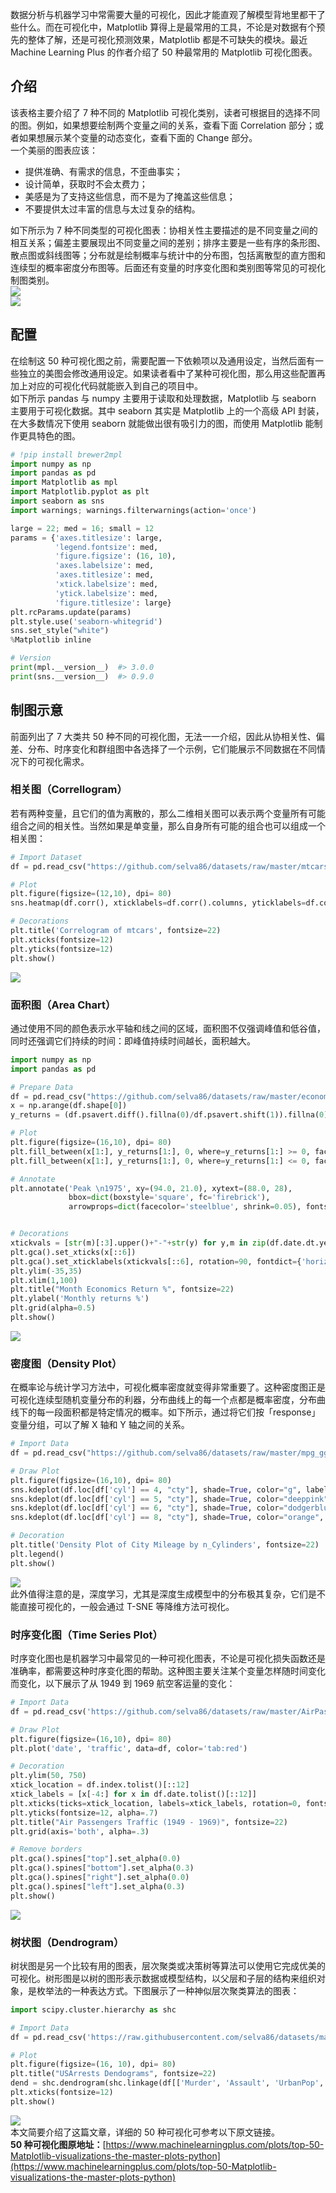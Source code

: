 数据分析与机器学习中常需要大量的可视化，因此才能直观了解模型背地里都干了些什么。而在可视化中，Matplotlib 算得上是最常用的工具，不论是对数据有个预先的整体了解，还是可视化预测效果，Matplotlib 都是不可缺失的模块。最近 Machine Learning Plus 的作者介绍了 50 种最常用的 Matplotlib 可视化图表。
<a name="VVmQ7"></a>
## 介绍
该表格主要介绍了 7 种不同的 Matplotlib 可视化类别，读者可根据目的选择不同的图。例如，如果想要绘制两个变量之间的关系，查看下面 Correlation 部分；或者如果想展示某个变量的动态变化，查看下面的 Change 部分。<br />一个美丽的图表应该：

- 提供准确、有需求的信息，不歪曲事实；
- 设计简单，获取时不会太费力；
- 美感是为了支持这些信息，而不是为了掩盖这些信息；
- 不要提供太过丰富的信息与太过复杂的结构。

如下所示为 7 种不同类型的可视化图表：协相关性主要描述的是不同变量之间的相互关系；偏差主要展现出不同变量之间的差别；排序主要是一些有序的条形图、散点图或斜线图等；分布就是绘制概率与统计中的分布图，包括离散型的直方图和连续型的概率密度分布图等。后面还有变量的时序变化图和类别图等常见的可视化制图类别。<br />![](./img/1699361454878-8e6a65c1-60de-4e93-8787-0b2b0e8bd487.jpeg)<br />![](./img/1699361454921-9880e436-5d9c-4b4c-ad7a-baf600425c77.jpeg)
<a name="BZ2Bs"></a>
## 配置
在绘制这 50 种可视化图之前，需要配置一下依赖项以及通用设定，当然后面有一些独立的美图会修改通用设定。如果读者看中了某种可视化图，那么用这些配置再加上对应的可视化代码就能嵌入到自己的项目中。<br />如下所示 pandas 与 numpy 主要用于读取和处理数据，Matplotlib 与 seaborn 主要用于可视化数据。其中 seaborn 其实是 Matplotlib 上的一个高级 API 封装，在大多数情况下使用 seaborn 就能做出很有吸引力的图，而使用 Matplotlib 能制作更具特色的图。
```python
# !pip install brewer2mpl
import numpy as np
import pandas as pd
import Matplotlib as mpl
import Matplotlib.pyplot as plt
import seaborn as sns
import warnings; warnings.filterwarnings(action='once')

large = 22; med = 16; small = 12
params = {'axes.titlesize': large,
          'legend.fontsize': med,
          'figure.figsize': (16, 10),
          'axes.labelsize': med,
          'axes.titlesize': med,
          'xtick.labelsize': med,
          'ytick.labelsize': med,
          'figure.titlesize': large}
plt.rcParams.update(params)
plt.style.use('seaborn-whitegrid')
sns.set_style("white")
%Matplotlib inline

# Version
print(mpl.__version__)  #> 3.0.0
print(sns.__version__)  #> 0.9.0
```
<a name="cae0Y"></a>
## 制图示意
前面列出了 7 大类共 50 种不同的可视化图，无法一一介绍，因此从协相关性、偏差、分布、时序变化和群组图中各选择了一个示例，它们能展示不同数据在不同情况下的可视化需求。
<a name="Yx0rH"></a>
### 相关图（Correllogram）
若有两种变量，且它们的值为离散的，那么二维相关图可以表示两个变量所有可能组合之间的相关性。当然如果是单变量，那么自身所有可能的组合也可以组成一个相关图：
```python
# Import Dataset
df = pd.read_csv("https://github.com/selva86/datasets/raw/master/mtcars.csv")

# Plot
plt.figure(figsize=(12,10), dpi= 80)
sns.heatmap(df.corr(), xticklabels=df.corr().columns, yticklabels=df.corr().columns, cmap='RdYlGn', center=0, annot=True)

# Decorations
plt.title('Correlogram of mtcars', fontsize=22)
plt.xticks(fontsize=12)
plt.yticks(fontsize=12)
plt.show()
```
![](./img/1699361454878-338349f2-29d9-4ea3-9a03-b8ce0608a922.jpeg)
<a name="nT0cc"></a>
### 面积图（Area Chart）
通过使用不同的颜色表示水平轴和线之间的区域，面积图不仅强调峰值和低谷值，同时还强调它们持续的时间：即峰值持续时间越长，面积越大。
```python
import numpy as np
import pandas as pd

# Prepare Data
df = pd.read_csv("https://github.com/selva86/datasets/raw/master/economics.csv", parse_dates=['date']).head(100)
x = np.arange(df.shape[0])
y_returns = (df.psavert.diff().fillna(0)/df.psavert.shift(1)).fillna(0) * 100

# Plot
plt.figure(figsize=(16,10), dpi= 80)
plt.fill_between(x[1:], y_returns[1:], 0, where=y_returns[1:] >= 0, facecolor='green', interpolate=True, alpha=0.7)
plt.fill_between(x[1:], y_returns[1:], 0, where=y_returns[1:] <= 0, facecolor='red', interpolate=True, alpha=0.7)

# Annotate
plt.annotate('Peak \n1975', xy=(94.0, 21.0), xytext=(88.0, 28),
             bbox=dict(boxstyle='square', fc='firebrick'),
             arrowprops=dict(facecolor='steelblue', shrink=0.05), fontsize=15, color='white')


# Decorations
xtickvals = [str(m)[:3].upper()+"-"+str(y) for y,m in zip(df.date.dt.year, df.date.dt.month_name())]
plt.gca().set_xticks(x[::6])
plt.gca().set_xticklabels(xtickvals[::6], rotation=90, fontdict={'horizontalalignment': 'center', 'verticalalignment': 'center_baseline'})
plt.ylim(-35,35)
plt.xlim(1,100)
plt.title("Month Economics Return %", fontsize=22)
plt.ylabel('Monthly returns %')
plt.grid(alpha=0.5)
plt.show()
```
![](./img/1699361454901-f8609104-9bac-48e6-9964-6a7f596ae2f3.jpeg)
<a name="JNGOW"></a>
### 密度图（Density Plot）
在概率论与统计学习方法中，可视化概率密度就变得非常重要了。这种密度图正是可视化连续型随机变量分布的利器，分布曲线上的每一个点都是概率密度，分布曲线下的每一段面积都是特定情况的概率。如下所示，通过将它们按「response」变量分组，可以了解 X 轴和 Y 轴之间的关系。
```python
# Import Data
df = pd.read_csv("https://github.com/selva86/datasets/raw/master/mpg_ggplot2.csv")

# Draw Plot
plt.figure(figsize=(16,10), dpi= 80)
sns.kdeplot(df.loc[df['cyl'] == 4, "cty"], shade=True, color="g", label="Cyl=4", alpha=.7)
sns.kdeplot(df.loc[df['cyl'] == 5, "cty"], shade=True, color="deeppink", label="Cyl=5", alpha=.7)
sns.kdeplot(df.loc[df['cyl'] == 6, "cty"], shade=True, color="dodgerblue", label="Cyl=6", alpha=.7)
sns.kdeplot(df.loc[df['cyl'] == 8, "cty"], shade=True, color="orange", label="Cyl=8", alpha=.7)

# Decoration
plt.title('Density Plot of City Mileage by n_Cylinders', fontsize=22)
plt.legend()
plt.show()
```
![](./img/1699361454869-4f9c4af5-865a-45ee-849b-84ba4763bd8d.jpeg)<br />此外值得注意的是，深度学习，尤其是深度生成模型中的分布极其复杂，它们是不能直接可视化的，一般会通过 T-SNE 等降维方法可视化。
<a name="hVp93"></a>
### 时序变化图（Time Series Plot）
时序变化图也是机器学习中最常见的一种可视化图表，不论是可视化损失函数还是准确率，都需要这种时序变化图的帮助。这种图主要关注某个变量怎样随时间变化而变化，以下展示了从 1949 到 1969 航空客运量的变化：
```python
# Import Data
df = pd.read_csv('https://github.com/selva86/datasets/raw/master/AirPassengers.csv')

# Draw Plot
plt.figure(figsize=(16,10), dpi= 80)
plt.plot('date', 'traffic', data=df, color='tab:red')

# Decoration
plt.ylim(50, 750)
xtick_location = df.index.tolist()[::12]
xtick_labels = [x[-4:] for x in df.date.tolist()[::12]]
plt.xticks(ticks=xtick_location, labels=xtick_labels, rotation=0, fontsize=12, horizontalalignment='center', alpha=.7)
plt.yticks(fontsize=12, alpha=.7)
plt.title("Air Passengers Traffic (1949 - 1969)", fontsize=22)
plt.grid(axis='both', alpha=.3)

# Remove borders
plt.gca().spines["top"].set_alpha(0.0)    
plt.gca().spines["bottom"].set_alpha(0.3)
plt.gca().spines["right"].set_alpha(0.0)    
plt.gca().spines["left"].set_alpha(0.3)   
plt.show()
```
![](./img/1699361455224-d4ffc346-1b83-45ed-b54a-f4bcfbde6edf.jpeg)
<a name="MqqA5"></a>
### 树状图（Dendrogram）
树状图是另一个比较有用的图表，层次聚类或决策树等算法可以使用它完成优美的可视化。树形图是以树的图形表示数据或模型结构，以父层和子层的结构来组织对象，是枚举法的一种表达方式。下图展示了一种神似层次聚类算法的图表：
```python
import scipy.cluster.hierarchy as shc

# Import Data
df = pd.read_csv('https://raw.githubusercontent.com/selva86/datasets/master/USArrests.csv')

# Plot
plt.figure(figsize=(16, 10), dpi= 80)  
plt.title("USArrests Dendograms", fontsize=22)  
dend = shc.dendrogram(shc.linkage(df[['Murder', 'Assault', 'UrbanPop', 'Rape']], method='ward'), labels=df.State.values, color_threshold=100)  
plt.xticks(fontsize=12)
plt.show()
```
![](./img/1699361455273-e615d500-ee4d-4908-8d05-6877d6bc1a2f.jpeg)<br />本文简要介绍了这篇文章，详细的 50 种可视化可参考以下原文链接。<br />**50 种可视化图原地址：**[https://www.machinelearningplus.com/plots/top-50-Matplotlib-visualizations-the-master-plots-python](https://www.machinelearningplus.com/plots/top-50-Matplotlib-visualizations-the-master-plots-python)
